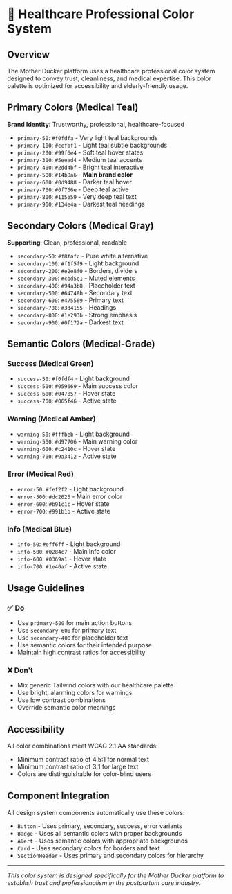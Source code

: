 # 🏥 Healthcare Professional Color System

## Overview
The Mother Ducker platform uses a healthcare professional color system designed to convey trust, cleanliness, and medical expertise. This color palette is optimized for accessibility and elderly-friendly usage.

## Primary Colors (Medical Teal)
**Brand Identity**: Trustworthy, professional, healthcare-focused

- `primary-50`: `#f0fdfa` - Very light teal backgrounds
- `primary-100`: `#ccfbf1` - Light teal subtle backgrounds  
- `primary-200`: `#99f6e4` - Soft teal hover states
- `primary-300`: `#5eead4` - Medium teal accents
- `primary-400`: `#2dd4bf` - Bright teal interactive
- `primary-500`: `#14b8a6` - **Main brand color**
- `primary-600`: `#0d9488` - Darker teal hover
- `primary-700`: `#0f766e` - Deep teal active
- `primary-800`: `#115e59` - Very deep teal text
- `primary-900`: `#134e4a` - Darkest teal headings

## Secondary Colors (Medical Gray)
**Supporting**: Clean, professional, readable

- `secondary-50`: `#f8fafc` - Pure white alternative
- `secondary-100`: `#f1f5f9` - Light background
- `secondary-200`: `#e2e8f0` - Borders, dividers
- `secondary-300`: `#cbd5e1` - Muted elements
- `secondary-400`: `#94a3b8` - Placeholder text
- `secondary-500`: `#64748b` - Secondary text
- `secondary-600`: `#475569` - Primary text
- `secondary-700`: `#334155` - Headings
- `secondary-800`: `#1e293b` - Strong emphasis
- `secondary-900`: `#0f172a` - Darkest text

## Semantic Colors (Medical-Grade)

### Success (Medical Green)
- `success-50`: `#f0fdf4` - Light background
- `success-500`: `#059669` - Main success color
- `success-600`: `#047857` - Hover state
- `success-700`: `#065f46` - Active state

### Warning (Medical Amber)
- `warning-50`: `#fffbeb` - Light background
- `warning-500`: `#d97706` - Main warning color
- `warning-600`: `#c2410c` - Hover state
- `warning-700`: `#9a3412` - Active state

### Error (Medical Red)
- `error-50`: `#fef2f2` - Light background
- `error-500`: `#dc2626` - Main error color
- `error-600`: `#b91c1c` - Hover state
- `error-700`: `#991b1b` - Active state

### Info (Medical Blue)
- `info-50`: `#eff6ff` - Light background
- `info-500`: `#0284c7` - Main info color
- `info-600`: `#0369a1` - Hover state
- `info-700`: `#1e40af` - Active state

## Usage Guidelines

### ✅ Do
- Use `primary-500` for main action buttons
- Use `secondary-600` for primary text
- Use `secondary-400` for placeholder text
- Use semantic colors for their intended purpose
- Maintain high contrast ratios for accessibility

### ❌ Don't
- Mix generic Tailwind colors with our healthcare palette
- Use bright, alarming colors for warnings
- Use low contrast combinations
- Override semantic color meanings

## Accessibility
All color combinations meet WCAG 2.1 AA standards:
- Minimum contrast ratio of 4.5:1 for normal text
- Minimum contrast ratio of 3:1 for large text
- Colors are distinguishable for color-blind users

## Component Integration
All design system components automatically use these colors:
- `Button` - Uses primary, secondary, success, error variants
- `Badge` - Uses all semantic colors with proper backgrounds
- `Alert` - Uses semantic colors with appropriate backgrounds
- `Card` - Uses secondary colors for borders and text
- `SectionHeader` - Uses primary and secondary colors for hierarchy

---
*This color system is designed specifically for the Mother Ducker platform to establish trust and professionalism in the postpartum care industry.*
